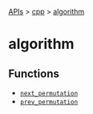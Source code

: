 [APIs](../../index.md) > [cpp](../index.md) > [algorithm]()

# algorithm

## Functions

- [`next_permutation`](./next_permutation.md)
- [`prev_permutation`](./prev_permutation.md)
